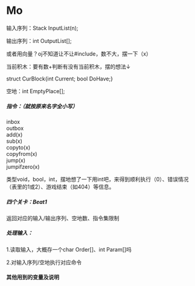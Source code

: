 # Mo

输入序列：Stack InputList(n);

输出序列：int OutputList[];

或者用向量？oj不知道让不让#include<Vector>，数不大，摆一下（x）

当前积木：要有数+判断有没有当前积木，摆的想法↓
  
struct CurBlock{int Current; bool DoHave;} 

空地：int EmptyPlace[];

##### 指令：（就按原来名字全小写）

inbox  
outbox  
add(x)  
sub(x)  
copyto(x)  
copyfrom(x)  
jump(x)  
jumpifzero(x)  

类型void，bool，int，摆地想了一下用int吧，来得到顺利执行（0）、错误情况（表里的1或2）、游戏结束（如404）等信息。

##### 四个关卡：Beat1
  
返回对应的输入/输出序列、空地数、指令集限制

##### 处理输入：
  
1.读取输入，大概存一个char Order[]、int Param[]吗
  
2.对输入序列/空地执行对应命令

#### 其他用到的变量及说明

